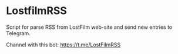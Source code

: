 # LostfilmRSS

Script for parse RSS from LostFilm web-site and send new entries to Telegram.

Channel with this bot: https://t.me/LostFilmRSS

